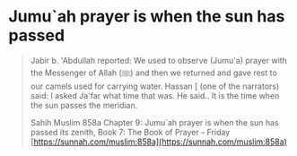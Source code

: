 # Jumu\`ah prayer is when the sun has passed



> Jabir b. 'Abdullah reported: We used to observe (Jumu'a) prayer with the Messenger of Allah (ﷺ) and then we returned and gave rest to our camels used for carrying water. Hassan \[ (one of the narrators) said: I asked Ja'far what time that was. He said.. It is the time when the sun passes the meridian.
>
> Sahih Muslim 858a Chapter 9: Jumu\`ah prayer is when the sun has passed its zenith, Book 7: The Book of Prayer - Friday [https://sunnah.com/muslim:858a](https://sunnah.com/muslim:858a)

